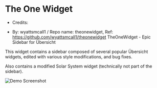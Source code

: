 # The One Widget

+ Credits:
- By: wyattsmcall1 / Repo name: theonewidget, Ref: https://github.com/wyattsmcall1/theonewidget
TheOneWidget - Epic Sidebar for Übersicht

This widget contains a sidebar composed of several popular Übersicht widgets, edited with various style modifications, and bug fixes. 

Also contains a modified Solar System widget (technically not part of the sidebar).

![Demo Screenshot](full-screenshot.png)
